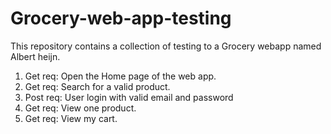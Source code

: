 # Grocery-web-app-testing
This repository contains a collection of testing to a Grocery webapp named Albert heijn.
1. Get req: Open the Home page of the web app.
2. Get req: Search for a valid product.
3. Post req: User login with valid email and password
4. Get req: View one product.
5. Get req: View my cart.

